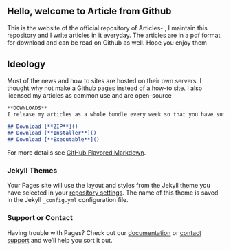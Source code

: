 ## Hello, welcome to Article from Github
This is the website of the official repository of Articles- , I maintain this repository and I write articles in it everyday. The articles are in a pdf format for download and can be read on Github as well. Hope you enjoy them

## Ideology 
Most of the news and how to sites are hosted on their own servers. I thought why not make a Github pages instead of a how-to site. I also licensed my articles as common use and are open-source

```markdown
**DOWNLOADS**
I release my articles as a whole bundle every week so that you have sufficient reading material. To download them, you can either use the 7zip executable I provide or the NSIS installer or get it as a direct Zip file.

## Download [**ZIP**]()
## Download [**Installer**]()
## Download [**Executable**]()

```

For more details see [GitHub Flavored Markdown](https://guides.github.com/features/mastering-markdown/).

### Jekyll Themes

Your Pages site will use the layout and styles from the Jekyll theme you have selected in your [repository settings](https://github.com/newtoallofthis123/Article-/settings). The name of this theme is saved in the Jekyll `_config.yml` configuration file.

### Support or Contact

Having trouble with Pages? Check out our [documentation](https://docs.github.com/categories/github-pages-basics/) or [contact support](https://support.github.com/contact) and we’ll help you sort it out.
